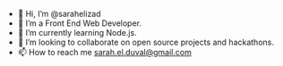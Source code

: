 - 👋 Hi, I’m @sarahelizad
- 👀 I’m a Front End Web Developer.
- 🌱 I’m currently learning Node.js.
- 💞️ I’m looking to collaborate on open source projects and hackathons.
- 📫 How to reach me sarah.el.duval@gmail.com

<!---
sarahelizad/sarahelizad is a ✨ special ✨ repository because its `README.md` (this file) appears on your GitHub profile.
You can click the Preview link to take a look at your changes.
--->
